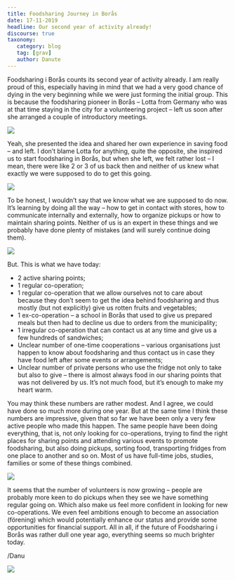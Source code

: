 ```yaml
---
title: Foodsharing Journey in Borås
date: 17-11-2019
headline: Our second year of activity already!
discourse: true
taxonomy:
   category: blog
   tag: [grav]
   author: Danute
---
```


Foodsharing i Borås counts its second year of activity already. I am really proud of this, especially having in mind that we had a very good chance of dying in the very beginning while we were just forming the initial group. This is because the foodsharing pioneer in Borås – Lotta from Germany who was at that time staying in the city for a volunteering project – left us soon after she arranged a couple of introductory meetings.

![](60342538_2016035425357784_2827395817273294848_n.jpg)

Yeah, she presented the idea and shared her own experience in saving food – and left. I don’t blame Lotta for anything, quite the opposite, she inspired us to start foodsharing in Borås, but when she left, we felt rather lost – I mean, there were like 2 or 3 of us back then and neither of us knew what exactly we were supposed to do to get this going.

![](59505998_2014451085516218_4730567689523691520_n.jpg)

To be honest, I wouldn’t say that we know what we are supposed to do now. It’s learning by doing all the way – how to get in contact with stores, how to communicate internally and externally, how to organize pickups or how to maintain sharing points. Neither of us is an expert in these things and we probably have done plenty of mistakes (and will surely continue doing them).

![](61605461_2030583217236338_1805113147497906176_o.jpg)

But. This is what we have today:

- 2 active sharing points;
- 1 regular co-operation;
- 1 regular co-operation that we allow ourselves not to care about because they don’t seem to get the idea behind foodsharing and thus mostly (but not explicitly) give us rotten fruits and vegetables;
- 1 ex-co-operation – a school in Borås that used to give us prepared meals but then had to decline us due to orders from the municipality;
- 1 irregular co-operation that can contact us at any time and give us a few hundreds of sandwiches;
- Unclear number of one-time cooperations – various organisations just happen to know about foodsharing and thus contact us in case they have food left after some events or arrangements;
- Unclear number of private persons who use the fridge not only to take but also to give – there is almost always food in our sharing points that was not delivered by us. It’s not much food, but it’s enough to make my heart warm. 

You may think these numbers are rather modest. And I agree, we could have done so much more during one year. But at the same time I think these numbers are impressive, given that so far we have been only a very few active people who made this happen. The same people have been doing everything, that is, not only looking for co-operations, trying to find the right places for sharing points and attending various events to promote foodsharing, but also doing pickups, sorting food, transporting fridges from one place to another and so on. Most of us have full-time jobs, studies, families or some of these things combined. 

![](73081299_2118806571747335_4657319023745171456_o.jpg)

It seems that the number of volunteers is now growing – people are probably more keen to do pickups when they see we have something regular going on. Which also make us feel more confident in looking for new co-operations. We even feel ambitions enough to become an association (förening) which would potentially enhance our status and provide some opportunities for financial support. All in all, if the future of Foodsharing i Borås was rather dull one year ago, everything seems so much brighter today. 

/Danu

![](74584686_2118806555080670_1460288751790981120_o.jpg)